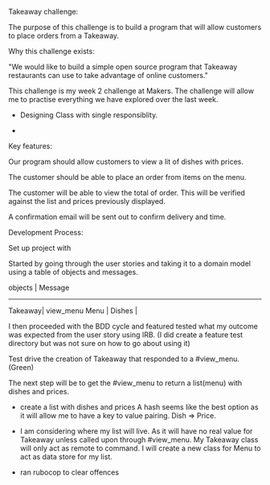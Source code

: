 Takeaway challenge:

The purpose of this challenge is to build a program that will allow customers to place orders from a Takeaway.

Why this challenge exists:

"We would like to build a simple open source program that Takeaway restaurants can use to take advantage of online customers."

This challenge is my week 2 challenge at Makers. The challenge will allow me to practise everything we have explored over the last week.

* Designing Class with single responsiblity.

*

Key features:

Our program should allow customers to view a lit of dishes with prices.

The customer should be able to place an order from items on the menu.

The customer will be able to view the total of order. This will be verified against the list and prices previously displayed.

A confirmation email will be sent out to confirm delivery and time.  

 Development Process:

Set up project with

Started by going through the user stories
and taking it to a domain model using a table of objects and messages.

objects | Message
__________________
Takeaway| view_menu
Menu    |
Dishes  |

I then proceeded with the BDD cycle and featured tested what my outcome was expected from the user story using IRB. (I did create a feature test directory but was not sure on how to go about using it)

Test drive the creation of Takeaway that responded to a #view_menu. (Green)

The next step will be to get the #view_menu to return a list(menu) with dishes and prices.

 - create a list with dishes and prices
 A hash seems like the best option as it will allow me to have a key to value pairing. Dish => Price.

 - I am considering where my list will live. As it will have no real value for Takeaway unless called upon through #view_menu. My Takeaway class will only act as remote to command. I will create a new class for Menu to act as data store for my list.

- ran rubocop to clear offences

